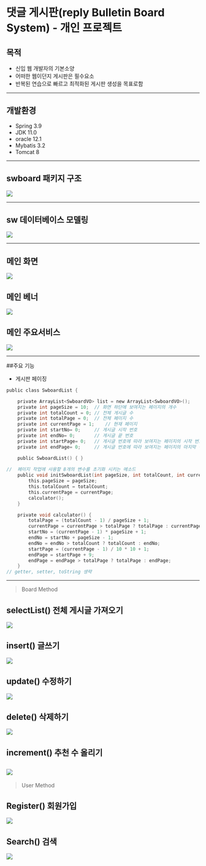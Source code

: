 # 댓글 게시판(reply Bulletin Board System) - 개인 프로젝트 

## 목적
- 신입 웹 개발자의 기본소양
- 어떠한 웹이던지 게시판은 필수요소
- 반복된 연습으로 빠르고 최적화된 게시판 생성을 목표로함
--------------------------------------------------------

## 개발환경
- Spring 3.9
- JDK 11.0
- oracle 12.1
- Mybatis 3.2
- Tomcat 8
- ---------------------------------------------------------------------------
## swboard 패키지 구조
![](md_resources/swboardPackage.jpg)

----------------------------------------------------------------------------
## sw 데이터베이스 모델링
![](md_resources/swbard_model.jpg)

----------------------------------------------------------------------------
## 메인 화면
![](md_resources/index.gif)
## 메인 베너
![](md_resources/slide.gif)
## 메인 주요서비스
![](md_resources/hover.gif)

----------------------------------------------------------------------------
##주요 기능
- 게시판 페이징 
~~~c
public class SwboardList {

	private ArrayList<SwboardVO> list = new ArrayList<SwboardVO>();
	private int pageSize = 10;	// 화면 하단에 보여지는 페이지의 개수
	private int totalCount = 0;	// 전체 게시글 수 
	private int totalPage = 0;	// 전체 페이지 수
	private int currentPage = 1;	// 현재 페이지
	private int startNo= 0;		// 게시글 시작 번호
	private int endNo= 0;		// 게시글 끝 번호
	private int startPage= 0;	// 게시글 번호에 따라 보여지는 페이지의 시작 번호
	private int endPage= 0;		// 게시글 번호에 따라 보여지는 페이지의 마지막 번호

	public SwboardList() { }
	
//	페이지 작업에 사용할 8개의 변수를 초기화 시키는 메소드
	public void initSwboardList(int pageSize, int totalCount, int currentPage) {
		this.pageSize = pageSize;
		this.totalCount = totalCount;
		this.currentPage = currentPage;
		calculator();
	}

	private void calculator() {
		totalPage = (totalCount - 1) / pageSize + 1;
		currentPage = currentPage > totalPage ? totalPage : currentPage;
		startNo = (currentPage - 1) * pageSize + 1;
		endNo = startNo + pageSize - 1;
		endNo = endNo > totalCount ? totalCount : endNo;
		startPage = (currentPage - 1) / 10 * 10 + 1;
		endPage = startPage + 9;
		endPage = endPage > totalPage ? totalPage : endPage;
	}
// getter, setter, toString 생략
~~~
---------------------------------------------------------
> Board Method 
## selectList() 전체 게시글 가져오기
![](md_resources/paging.gif)
## insert() 글쓰기
![](md_resources/insert.gif)
## update() 수정하기
![](md_resources/update.gif)
## delete() 삭제하기
![](md_resources/delete.gif)
## increment() 추천 수 올리기
![](md_resources/update.gif)
-----------------------------------------------------------
> User Method
## Register() 회원가입
![](md_resources/register.gif)
## Search() 검색
![](md_resources/searching.gif)

